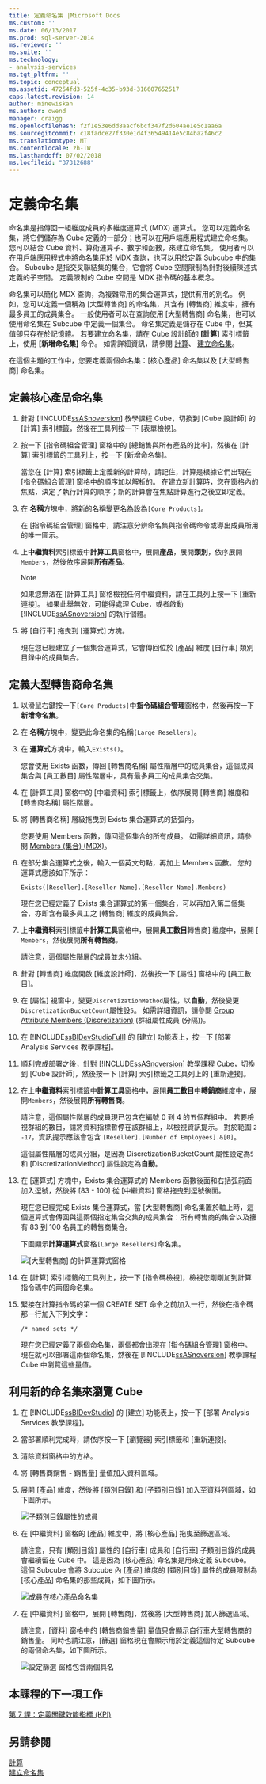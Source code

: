 ```yaml
---
title: 定義命名集 |Microsoft Docs
ms.custom: ''
ms.date: 06/13/2017
ms.prod: sql-server-2014
ms.reviewer: ''
ms.suite: ''
ms.technology:
- analysis-services
ms.tgt_pltfrm: ''
ms.topic: conceptual
ms.assetid: 47254fd3-525f-4c35-b93d-316607652517
caps.latest.revision: 14
author: minewiskan
ms.author: owend
manager: craigg
ms.openlocfilehash: f2f1e53e6dd8aacf6bcf347f2d604ae1e5c1aa6a
ms.sourcegitcommit: c18fadce27f330e1d4f36549414e5c84ba2f46c2
ms.translationtype: MT
ms.contentlocale: zh-TW
ms.lasthandoff: 07/02/2018
ms.locfileid: "37312688"
---
```

# <a name="defining-named-sets"></a>定義命名集
  命名集是指傳回一組維度成員的多維度運算式 (MDX) 運算式。 您可以定義命名集，將它們儲存為 Cube 定義的一部分；也可以在用戶端應用程式建立命名集。 您可以結合 Cube 資料、算術運算子、數字和函數，來建立命名集。 使用者可以在用戶端應用程式中將命名集用於 MDX 查詢，也可以用於定義 Subcube 中的集合。 Subcube 是指交叉聯結集的集合，它會將 Cube 空間限制為針對後續陳述式定義的子空間。 定義限制的 Cube 空間是 MDX 指令碼的基本概念。  
  
 命名集可以簡化 MDX 查詢，為複雜常用的集合運算式，提供有用的別名。 例如，您可以定義一個稱為 [大型轉售商] 的命名集，其含有 [轉售商] 維度中，擁有最多員工的成員集合。 一般使用者可以在查詢使用 [大型轉售商] 命名集，也可以使用命名集在 Subcube 中定義一個集合。 命名集定義是儲存在 Cube 中，但其值卻只存在於記憶體。 若要建立命名集，請在 Cube 設計師的 **[計算]** 索引標籤上，使用 **[新增命名集]** 命令。 如需詳細資訊，請參閱 [計算](multidimensional-models-olap-logical-cube-objects/calculations.md)、 [建立命名集](multidimensional-models/create-named-sets.md)。  
  
 在這個主題的工作中，您要定義兩個命名集：[核心產品] 命名集以及 [大型轉售商] 命名集。  
  
## <a name="defining-a-core-products-named-set"></a>定義核心產品命名集  
  
1.  針對 [!INCLUDE[ssASnoversion](../includes/ssasnoversion-md.md)] 教學課程 Cube，切換到 [Cube 設計師] 的 [計算] 索引標籤，然後在工具列按一下 [表單檢視]。  
  
2.  按一下 [指令碼組合管理] 窗格中的 [總銷售與所有產品的比率]，然後在 [計算] 索引標籤的工具列上，按一下 [新增命名集]。  
  
     當您在 [計算] 索引標籤上定義新的計算時，請記住，計算是根據它們出現在 [指令碼組合管理] 窗格中的順序加以解析的。 在建立新計算時，您在窗格內的焦點，決定了執行計算的順序；新的計算會在焦點計算進行之後立即定義。  
  
3.  在 **名稱**方塊中，將新的名稱變更名為設為`[Core Products]`。  
  
     在 [指令碼組合管理] 窗格中，請注意分辨命名集與指令碼命令或導出成員所用的唯一圖示。  
  
4.  上**中繼資料**索引標籤中**計算工具**窗格中，展開**產品**，展開**類別**，依序展開`Members`，然後依序展開**所有產品**。  
  
    > [!NOTE]  
    >  如果您無法在 [計算工具] 窗格檢視任何中繼資料，請在工具列上按一下 [重新連接]。 如果此舉無效，可能得處理 Cube，或者啟動 [!INCLUDE[ssASnoversion](../includes/ssasnoversion-md.md)] 的執行個體。  
  
5.  將 [自行車] 拖曳到 [運算式] 方塊。  
  
     現在您已經建立了一個集合運算式，它會傳回位於 [產品] 維度 [自行車] 類別目錄中的成員集合。  
  
## <a name="defining-a-large-resellers-named-set"></a>定義大型轉售商命名集  
  
1.  以滑鼠右鍵按一下`[Core Products]`中**指令碼組合管理**窗格中，然後再按一下**新增命名集**。  
  
2.  在 **名稱**方塊中，變更此命名集的名稱`[Large Resellers]`。  
  
3.  在 **運算式**方塊中，輸入`Exists()`。  
  
     您會使用 Exists 函數，傳回 [轉售商名稱] 屬性階層中的成員集合，這個成員集合與 [員工數目] 屬性階層中，具有最多員工的成員集合交集。  
  
4.  在 [計算工具] 窗格中的 [中繼資料] 索引標籤上，依序展開 [轉售商] 維度和 [轉售商名稱] 屬性階層。  
  
5.  將 [轉售商名稱] 層級拖曳到 Exists 集合運算式的括弧內。  
  
     您要使用 Members 函數，傳回這個集合的所有成員。 如需詳細資訊，請參閱 [Members &#40;集合&#41; &#40;MDX&#41;](/sql/mdx/members-set-mdx)。  
  
6.  在部分集合運算式之後，輸入一個英文句點，再加上 Members 函數。 您的運算式應該如下所示：  
  
    ```  
    Exists([Reseller].[Reseller Name].[Reseller Name].Members)  
    ```  
  
     現在您已經定義了 Exists 集合運算式的第一個集合，可以再加入第二個集合，亦即含有最多員工之 [轉售商] 維度的成員集合。  
  
7.  上**中繼資料**索引標籤中**計算工具**窗格中，展開**員工數目**轉售商] 維度中，展開 [ `Members`，然後展開**所有轉售商**。  
  
     請注意，這個屬性階層的成員並未分組。  
  
8.  針對 [轉售商] 維度開啟 [維度設計師]，然後按一下 [屬性] 窗格中的 [員工數目]。  
  
9. 在 [屬性] 視窗中，變更`DiscretizationMethod`屬性，以**自動**，然後變更`DiscretizationBucketCount`屬性設`5`。 如需詳細資訊，請參閱 [Group Attribute Members &#40;Discretization&#41;](multidimensional-models/attribute-properties-group-attribute-members.md) (群組屬性成員 (分隔))。  
  
10. 在 [!INCLUDE[ssBIDevStudioFull](../includes/ssbidevstudiofull-md.md)] 的 [建立] 功能表上，按一下 [部署 Analysis Services 教學課程]。  
  
11. 順利完成部署之後，針對 [!INCLUDE[ssASnoversion](../includes/ssasnoversion-md.md)] 教學課程 Cube，切換到 [Cube 設計師]，然後按一下 [計算] 索引標籤之工具列上的 [重新連接]。  
  
12. 在上**中繼資料**索引標籤中**計算工具**窗格中，展開**員工數目**中**轉銷商**維度中，展開`Members`，然後展開**所有轉售商**。  
  
     請注意，這個屬性階層的成員現已包含在編號 0 到 4 的五個群組中。 若要檢視群組的數目，請將資料指標暫停在該群組上，以檢視資訊提示。 對於範圍 `2 -17`，資訊提示應該會包含 `[Reseller].[Number of Employees].&[0]`。  
  
     這個屬性階層的成員分組，是因為 DiscretizationBucketCount 屬性設定為`5`和 [DiscretizationMethod] 屬性設定為**自動**。  
  
13. 在 [運算式] 方塊中，Exists 集合運算式的 Members 函數後面和右括弧前面加入逗號，然後將 [83 - 100] 從 [中繼資料] 窗格拖曳到逗號後面。  
  
     現在您已經完成 Exists 集合運算式，當 [大型轉售商] 命名集置於軸上時，這個運算式會傳回與這兩個指定集合交集的成員集合：所有轉售商的集合以及擁有 83 到 100 名員工的轉售商集合。  
  
     下圖顯示**計算運算式**窗格`[Large Resellers]`命名集。  
  
     ![[大型轉售商] 的計算運算式窗格](../../2014/tutorials/media/l6-named-set-02.gif "[大型轉售商] 的計算運算式窗格")  
  
14. 在 [計算] 索引標籤的工具列上，按一下 [指令碼檢視]，檢視您剛剛加到計算指令碼中的兩個命名集。  
  
15. 緊接在計算指令碼的第一個 CREATE SET 命令之前加入一行，然後在指令碼那一行加入下列文字：  
  
    ```  
    /* named sets */  
    ```  
  
     現在您已經定義了兩個命名集，兩個都會出現在 [指令碼組合管理] 窗格中。 現在就可以部署這兩個命名集，然後在 [!INCLUDE[ssASnoversion](../includes/ssasnoversion-md.md)] 教學課程 Cube 中瀏覽這些量值。  
  
## <a name="browsing-the-cube-by-using-the-new-named-sets"></a>利用新的命名集來瀏覽 Cube  
  
1.  在 [!INCLUDE[ssBIDevStudio](../includes/ssbidevstudio-md.md)] 的 [建立] 功能表上，按一下 [部署 Analysis Services 教學課程]。  
  
2.  當部署順利完成時，請依序按一下 [瀏覽器] 索引標籤和 [重新連接]。  
  
3.  清除資料窗格中的方格。  
  
4.  將 [轉售商銷售 - 銷售量] 量值加入資料區域。  
  
5.  展開 [產品] 維度，然後將 [類別目錄] 和 [子類別目錄] 加入至資料列區域，如下圖所示。  
  
     ![子類別目錄屬性的成員](../../2014/tutorials/media/l6-named-set-03.gif "子類別目錄屬性的成員")  
  
6.  在 [中繼資料] 窗格的 [產品] 維度中，將 [核心產品] 拖曳至篩選區域。  
  
     請注意，只有 [類別目錄] 屬性的 [自行車] 成員和 [自行車] 子類別目錄的成員會繼續留在 Cube 中。 這是因為 [核心產品] 命名集是用來定義 Subcube。 這個 Subcube 會將 Subcube 內 [產品] 維度的 [類別目錄] 屬性的成員限制為 [核心產品] 命名集的那些成員，如下圖所示。  
  
     ![成員在核心產品命名集](../../2014/tutorials/media/l6-named-set-04.gif "成員在核心產品命名集")  
  
7.  在 [中繼資料] 窗格中，展開 [轉售商]，然後將 [大型轉售商] 加入篩選區域。  
  
     請注意，[資料] 窗格中的 [轉售商銷售量] 量值只會顯示自行車大型轉售商的銷售量。 同時也請注意，[篩選] 窗格現在會顯示用於定義這個特定 Subcube 的兩個命名集，如下圖所示。  
  
     ![設定篩選 窗格包含兩個具名](../../2014/tutorials/media/l6-named-set-05.gif "設定篩選 窗格包含兩個名為")  
  
## <a name="next-task-in-lesson"></a>本課程的下一項工作  
 [第 7 課：定義關鍵效能指標 &#40;KPI&#41;](../analysis-services/lesson-7-defining-key-performance-indicators-kpis.md)  
  
## <a name="see-also"></a>另請參閱  
 [計算](multidimensional-models-olap-logical-cube-objects/calculations.md)   
 [建立命名集](multidimensional-models/create-named-sets.md)  
  
  

